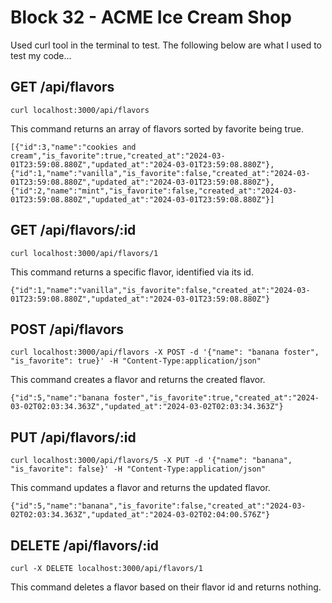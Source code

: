 # Block 32 - ACME Ice Cream Shop
Used curl tool in the terminal to test. The following below are what I used to test my code...

## GET /api/flavors 
`curl localhost:3000/api/flavors`

This command returns an array of flavors sorted by favorite being true. 
```
[{"id":3,"name":"cookies and cream","is_favorite":true,"created_at":"2024-03-01T23:59:08.880Z","updated_at":"2024-03-01T23:59:08.880Z"},
{"id":1,"name":"vanilla","is_favorite":false,"created_at":"2024-03-01T23:59:08.880Z","updated_at":"2024-03-01T23:59:08.880Z"},
{"id":2,"name":"mint","is_favorite":false,"created_at":"2024-03-01T23:59:08.880Z","updated_at":"2024-03-01T23:59:08.880Z"}]
```

## GET /api/flavors/:id
`curl localhost:3000/api/flavors/1`

This command returns a specific flavor, identified via its id.
```
{"id":1,"name":"vanilla","is_favorite":false,"created_at":"2024-03-01T23:59:08.880Z","updated_at":"2024-03-01T23:59:08.880Z"}
```

## POST /api/flavors 
`curl localhost:3000/api/flavors -X POST -d '{"name": "banana foster", "is_favorite": true}' -H "Content-Type:application/json"`

This command creates a flavor and returns the created flavor.
```
{"id":5,"name":"banana foster","is_favorite":true,"created_at":"2024-03-02T02:03:34.363Z","updated_at":"2024-03-02T02:03:34.363Z"}
```

## PUT /api/flavors/:id 
`curl localhost:3000/api/flavors/5 -X PUT -d '{"name": "banana", "is_favorite": false}' -H "Content-Type:application/json"`

This command updates a flavor and returns the updated flavor.
```
{"id":5,"name":"banana","is_favorite":false,"created_at":"2024-03-02T02:03:34.363Z","updated_at":"2024-03-02T02:04:00.576Z"}
```

## DELETE /api/flavors/:id 
`curl -X DELETE localhost:3000/api/flavors/1`

This command deletes a flavor based on their flavor id and returns nothing.
